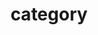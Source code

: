 ---
title: "category"
layout: "categories"
permalink: /categories/
auther_profile: ture
sidebar_main: true
---